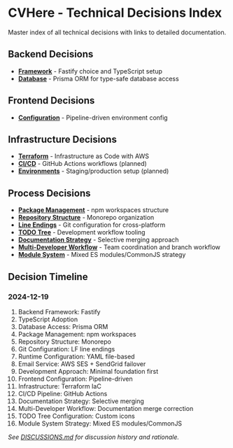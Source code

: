 # CVHere - Technical Decisions Index

Master index of all technical decisions with links to detailed documentation.

## Backend Decisions
- **[Framework](backend/framework.md)** - Fastify choice and TypeScript setup
- **[Database](backend/database.md)** - Prisma ORM for type-safe database access

## Frontend Decisions  
- **[Configuration](frontend/configuration.md)** - Pipeline-driven environment config

## Infrastructure Decisions
- **[Terraform](infrastructure/terraform.md)** - Infrastructure as Code with AWS
- **[CI/CD](infrastructure/cicd.md)** - GitHub Actions workflows (planned)
- **[Environments](infrastructure/environments.md)** - Staging/production setup (planned)

## Process Decisions
- **[Package Management](process/package-management.md)** - npm workspaces structure
- **[Repository Structure](process/repository-structure.md)** - Monorepo organization
- **[Line Endings](process/line-endings.md)** - Git configuration for cross-platform
- **[TODO Tree](process/todo-tree.md)** - Development workflow tooling
- **[Documentation Strategy](process/documentation-strategy.md)** - Selective merging approach
- **[Multi-Developer Workflow](process/multi-developer-workflow.md)** - Team coordination and branch workflow
- **[Module System](process/module-system.md)** - Mixed ES modules/CommonJS strategy

## Decision Timeline

### 2024-12-19
1. Backend Framework: Fastify
2. TypeScript Adoption
3. Database Access: Prisma ORM
4. Package Management: npm workspaces
5. Repository Structure: Monorepo
6. Git Configuration: LF line endings
7. Runtime Configuration: YAML file-based
8. Email Service: AWS SES + SendGrid failover
9. Development Approach: Minimal foundation first
10. Frontend Configuration: Pipeline-driven
11. Infrastructure: Terraform IaC
12. CI/CD Pipeline: GitHub Actions
13. Documentation Strategy: Selective merging
14. Multi-Developer Workflow: Documentation merge correction
15. TODO Tree Configuration: Custom icons
16. Module System Strategy: Mixed ES modules/CommonJS

*See [DISCUSSIONS.md](DISCUSSIONS.md) for discussion history and rationale.*